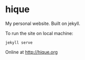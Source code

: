 # hique

My personal website. Built on jekyll.

To run the site on local machine:

    jekyll serve

Online at http://hique.org
